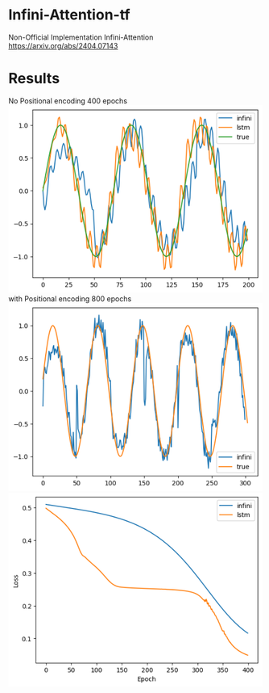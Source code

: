 # Infini-Attention-tf
Non-Official Implementation Infini-Attention https://arxiv.org/abs/2404.07143

# Results 
No Positional encoding 400 epochs
![alt-text](https://github.com/claCase/Infini-Attention/blob/main/figures/output.png)
with Positional encoding 800 epochs
![alt-text](https://github.com/claCase/Infini-Attention/blob/main/figures/output_positional.png)
![alt-text](https://github.com/claCase/Infini-Attention/blob/main/figures/loss.png)
